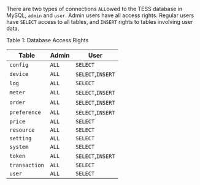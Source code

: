 There are two types of connections `ALL`owed to the TESS database in MySQL, `admin` and `user`. Admin users have all access rights. Regular users have `SELECT` access to all tables, and `INSERT` rights to tables involving user data.

Table 1: Database Access Rights

| Table         | Admin | User              |
| ------------- | ----- | ----------------- |
| `config`      | `ALL` | `SELECT`          |
| `device`      | `ALL` | `SELECT`,`INSERT` |
| `log`         | `ALL` | `SELECT`          |
| `meter`       | `ALL` | `SELECT`,`INSERT` |
| `order`       | `ALL` | `SELECT`,`INSERT` |
| `preference`  | `ALL` | `SELECT`,`INSERT` |
| `price`       | `ALL` | `SELECT`          |
| `resource`    | `ALL` | `SELECT`          |
| `setting`     | `ALL` | `SELECT`          |
| `system`      | `ALL` | `SELECT`          |
| `token`       | `ALL` | `SELECT`,`INSERT` |
| `transaction` | `ALL` | `SELECT`          |
| `user`        | `ALL` | `SELECT`          |

